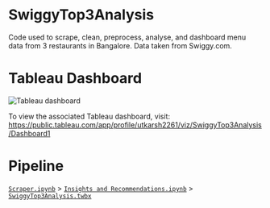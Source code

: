 # SwiggyTop3Analysis
 Code used to scrape, clean, preprocess, analyse, and dashboard menu data from 3 restaurants in Bangalore. Data taken from Swiggy.com.
 
 # Tableau Dashboard
 ![Tableau dashboard](https://github.com/UtkarshC99/SwiggyTop3Analysis/blob/main/Dashboard/SwiggyTop3Analysis.jpeg?raw=true)
 
 To view the associated Tableau dashboard, visit: https://public.tableau.com/app/profile/utkarsh2261/viz/SwiggyTop3Analysis/Dashboard1
 
 # Pipeline
 [`Scraper.ipynb`](https://github.com/UtkarshC99/SwiggyTop3Analysis/blob/main/Scraper.ipynb) > [`Insights and Recommendations.ipynb`](https://github.com/UtkarshC99/SwiggyTop3Analysis/blob/main/Insights%20and%20Recommendations.ipynb) > [`SwiggyTop3Analysis.twbx`](https://github.com/UtkarshC99/SwiggyTop3Analysis/blob/main/Dashboard/SwiggyTop3Analysis.twbx)
